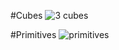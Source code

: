 #Cubes
![3 cubes](/relative/path/to/img.jpg?raw=true "3 cubes")


#Primitives
![primitives](/relative/path/to/img.jpg?raw=true "primitives w/ random material")